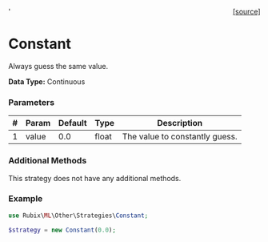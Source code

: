 <span style="float:right;"><a href="https://github.com/RubixML/RubixML/blob/master/src/Other/Strategies/Constant.php">[source]</a></span>'

# Constant
Always guess the same value.

**Data Type:** Continuous

### Parameters
| # | Param | Default | Type | Description |
|---|---|---|---|---|
| 1 | value | 0.0 | float | The value to constantly guess. |

### Additional Methods
This strategy does not have any additional methods.

### Example
```php
use Rubix\ML\Other\Strategies\Constant;

$strategy = new Constant(0.0);
```